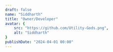 ```yaml
---
draft: false
name: "Siddharth"
title: "Owner/Developer"
avatar: {
    src: "https://github.com/Utility-Gods.png",
    alt: "Siddharth"
}
publishDate: "2024-04-01 00:00"
---
```

